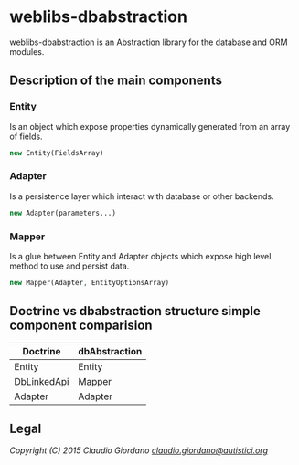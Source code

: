 # weblibs-dbabstraction
weblibs-dbabstraction is an Abstraction library for the database and ORM modules.

## Description of the main components

### Entity
Is an object which expose properties dynamically generated from an array of fields.
```php
new Entity(FieldsArray)
```

### Adapter
Is a persistence layer which interact with database or other backends.
```php
new Adapter(parameters...)
```

### Mapper
Is a glue between Entity and Adapter objects which expose high level method to use and persist data.
```php
new Mapper(Adapter, EntityOptionsArray)
```

## Doctrine vs dbabstraction structure simple component comparision
| Doctrine      | dbAbstraction |
| ------------- | ------------- |
| Entity        | Entity        |
|DbLinkedApi    |  Mapper       |
|Adapter        |      Adapter  |

## Legal
*Copyright (C) 2015 Claudio Giordano <claudio.giordano@autistici.org>*
